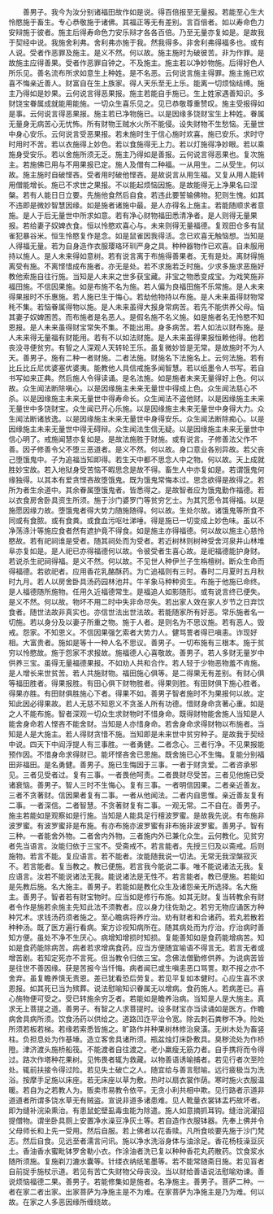 <!-- { "loadSidebar": true } -->
　　善男子。我今为汝分别诸福田故作如是说。得百倍报至无量报。若能至心生大怜愍施于畜生。专心恭敬施于诸佛。其福正等无有差别。言百倍者。如以寿命色力安辩施于彼者。施主后得寿命色力安乐辩才各各百倍。乃至无量亦复如是。是故我于契经中说。我施舍利弗。舍利弗亦施于我。然我得多。非舍利弗得福多也。或有人说。受者作恶罪及施主。是义不然。何以故。施主施时为破彼苦。非为作罪。是故施主应得善果。受者作恶罪自钟之。不及施主。施主若以净妙物施。后得好色人所乐见。善名流布所求如意生上种姓。是不名恶。云何说言施主得罪。施主施已欢喜不悔亲近善人。财富自在生上族家。得人天乐至无上乐。能离一切烦恼结缚。施主乃得如是妙果。云何说言得恶果报。施主若能自手施已。生上姓家遇善知识。多财饶宝眷属成就能用能施。一切众生喜乐见之。见已恭敬尊重赞叹。施主受报得如是事。云何说言得恶果报。施主若已净物施已。以是因缘多饶财宝生上种姓。眷属无量身无病苦心无忧怖。所有财物王贼水火所不能侵。设失财物不生愁恼。无量世中身心安乐。云何说言受恶果报。若未施时生于信心施时欢喜。施已安乐。求时守时用时不苦。若以衣施得上妙色。若以食施得无上力。若以灯施得净妙眼。若以乘施身受安乐。若以舍施所须无乏。施主乃得如是善报。云何说言得恶果也。复次施主。若施佛已用与不用果报已定。施人及僧有二种福。一从用生。二从受生。何以故。施主施时自破悭吝。受者用时破他悭吝。是故说言从用生福。又复从用人能转用僧能增长。施已不求世之果报。不以能起烦恼因施。是故能得无上净果名曰涅槃。若有人能日日立要。先施他食然后自食。若违此要誓输佛物。犯则生愧。如其不违即是微妙智慧因缘。如是施者诸施中最。是人亦得名上施主。若能随顺求者意施。是人于后无量世中所求如意。若有净心财物福田悉清净者。是人则得无量果报。若给妻子奴婢衣食。恒以怜愍欢喜心与。未来则得无量福德。复观田仓多有鼠雀犯暴谷米。恒生怜愍复作是念。如是鼠雀因我得活。念已欢喜无触恼想。当知是人得福无量。若为自身造作衣服璎珞环玔严身之具。种种器物作已欢喜。自未服用持以施人。是人未来得如意树。若有说言离于布施得善果者。无有是处。离财得施离受有施。不离悭惜成布施者。亦无是处。若不求施若乏时施。少求多施求恶施好教他索施自往行施。当知是人未来之世多获宝藏。非宝之物悉变成宝。为戏笑施非福田施。不信因果施。如是布施不名为施。若人偏为良福田施不乐常施。是人未来得果报时不乐惠施。若人施已生于悔心。若劫他物持以布施。是人未来虽得财物常秏不集。若恼眷属得物以施。是人未来虽得大报身常病苦。若先不能供养父母。恼其妻子奴婢困苦。而布施者是名恶人。是假名施不名义施。如是施者名无怜愍不知恩报。是人未来虽得财宝常失不集。不能出用。身多病苦。若人如法以财布施。是人未来得无量福有财能用。若有不以如法财施。是人未来虽得果报恒赖他得。他若丧没寻便贫穷。有智之人深观人天转轮王乐。虽复微妙皆是无常。是故施时不为人天。善男子。施有二种一者财施。二者法施。财施名下法施名上。云何法施。若有比丘比丘尼优婆塞优婆夷。能教他人具信戒施多闻智慧。若以纸墨令人书写。若自书写如来正典。然后施人令得读诵。是名法施。如是施者未来无量得好上色。何以故。众生闻法断除嗔心。以是因缘施主未来无量世中得成上色。众生闻法慈心不杀。以是因缘施主未来无量世中得寿命长。众生闻法不盗他财。以是因缘施主未来无量世中多饶财宝。众生闻已开心乐施。以是因缘施主未来无量世中身得大力。众生闻法断诸放逸。以是因缘施主未来无量世中身得安乐。众生闻法断除痴心。以是因缘施主未来无量世中得无碍辩。众生闻法生信无疑。以是因缘施主未来无量世中信心明了。戒施闻慧亦复如是。是故法施胜于财施。或有说言。子修善法父作不善。因子修善令父不堕三恶道者。是义不然。何以故。身口意业各别异故。若父丧己堕饿鬼中。子为追福当知即得。若生天中都不思念人中之物。何以故。天上成就胜妙宝故。若入地狱身受苦恼不暇思念是故不得。畜生人中亦复如是。若谓饿鬼何缘独得。以其本有爱贪悭吝故堕饿鬼。既为饿鬼常悔本过。思念欲得是故得之。若所为者生余道中。其余眷属堕饿鬼者。皆悉得之。是故智者应为饿鬼勤作福德。若以衣食房舍卧具资生所须。施于沙门婆罗门等贫穷乞士。为其咒愿令其得福。以是施愿因缘力故。堕饿鬼者得大势力随施随得。何以故。生处尔故。诸饿鬼等所食不同或有食脓。或有食粪。或食血污呕吐涕唾。得是施已一切变成上妙色味。虽以不净荡涤汁等施应食者然有遮护竟不得食。如是施主亦得福德。何以故以施主心慈怜愍故。若有祀祠谁是受者。随其祠处而为受者。若近树林则树神受舍河泉井山林堆阜亦复如是。是人祀已亦得福德何以故。令彼受者生喜心故。是祀福德能护身财。若说杀生祀祠得福。是义不然。何以故。不见世人种伊兰子生栴檀树。断众生命而得福德。若欲祀者。应用香花乳酪酥药。为亡追福则有三时。春时二月夏时五月秋时九月。若人以房舍卧具汤药园林池井。牛羊象马种种资生。布施于他施已命终。是人福德随所施物。任用久近福德常生。是福追人如影随形。或有说言终已便失。是义不然。何以故。物坏不用二时中失非命尽失。若出家人效在家人岁节之日弃饮食者。随世法故非真实也。亦信世法出世法故。若能随家所有好恶。常乐施者名一切施。若以身分及以妻子所重之物。施于人者。是则名为不思议施。若有恶人。毁戒。怨家。不知恩义。不信因果强乞索者大势力人。健骂詈者得已嗔恚。诈现好相。大富贵者。施如是等十一种人名不思议。善男子。一切布施有三根本。施于贫穷以怜愍故。施于怨家不求报故。施福德人心喜敬故。善男子。若人多财无量岁中供养三宝。虽得无量福德果报。不如劝人共和合作。若人轻于少物恶物羞不肯施。是人增长来世贫苦。若人共施财物。福田施心俱等。是二得果无有差别。有财心俱等福田胜者。得果报胜。有田心俱下财物胜者。得果则胜。有田财俱下施心胜者。得果亦胜。有田财俱胜施心下者。得果不如。善男子智者施时不为果报何以故。定知此因必得果故。若人无慈不知恩义不贪圣人所有功德。惜财身命贪著心重。如是之人不能布施。智者深观一切众生求财物时不惜身命。既得财物能舍施人当知是人能舍身命若人悭吝不能舍财。当知是人亦惜身命。若舍身命求得财物以布施者。当知是人是大施主。若人得财贪惜不施。当知即是未来世中贫穷种子。是故我于契经中说。四天下中阎浮提人有三事胜。一者勇健。二者念心。三者行净。不见果报能预作因。不惜身命求得财已。能坏悭吝舍已思施。既舍施已心不生悔。复能分别福田非福田。是名勇健。善男子。施已生悔因于三事。一者于财贪爱。二者咨承邪见。三者见受者过。复有三事。一者畏他呵责。二者畏财尽受苦。三者见他施已受诸衰恼。善男子。智人三时不生悔心。复有三事。一者明信因果。二者亲近善友。三者不贪著财。信因果者复有二事。一者从他闻法。二者内自思惟。亲近善友复有二事。一者深信。二者智慧。不贪著财复有二事。一观无常。二不自在。善男子。施主若能如是观察如是行施。当知是人能具足行檀波罗蜜。是故我先说。有布施非波罗蜜。有波罗蜜非是布施。有亦布施亦波罗蜜有非布施非波罗蜜。善男子。智有三种。一者能舍外物。二者舍内外物。三者施内外已兼化众生。云何教化。见贫穷者先当语言。汝能归依于三宝不。受斋戒不。若言能者。先授三归及以斋戒。后则施物。若言不能。复应语言。若不能者。汝能随我说一切法。无常无我涅槃寂灭不。若言能者。复当教之。教已便施。若言我今能说二事。唯不能说诸法无我。复应语言。汝若不能说诸法无我。能说诸法是无性不。若言能者。教已便施。若能如是先教后施。名大施主。善男子。若能如是教化众生及诸怨亲无所选择。名大施主。善男子。智者若有财宝物时。应当如是修行布施。如其无财。复当转教余有财者令作是施若余施主先知此法不须教者。应以身力往佐助之。若穷无物应诵医方种种咒术。求钱汤药须者施之。至心瞻病将养疗治。劝有财者和合诸药。若丸若散若种种汤。既了医方遍行看病。案方诊视知病所在。随其病处而为疗治。疗治病时善知方便。虽处不净不生厌心。病增知增损时知损。复能善知如是食药能增病苦。知如是食药能除病苦。病者若求增病食药。应当方便随宜喻语不得言无。若言无者或增苦剧。若知定死亦不言死。但当教令归依三宝。念佛法僧勤修供养。为说病苦皆是往世不善因缘。获是苦报今当忏悔。病者闻已或生嗔恚恶口骂詈。默不报之亦不舍弃。虽复瞻养慎无责恩。差已犹看恐后劳复。若见平复如本健时。心应生喜不求恩报。如其死已当为殡葬。说法慰喻知识眷属无以增病。食药施人。若病差已。喜心施物便可受之。受已转施余穷乏者。若能如是瞻养治病。当知是人是大施主。真求无上菩提之道。善男子。有智之人求菩提时。设多财宝亦当读诵如是医方。作瞻病舍具病所须。饮食汤药以供给之。道路凹迮平治令宽。除去刺石粪秽不净。险处所须若板若梯。若缘若索悉皆施之。旷路作井种果树林修治泉潢。无树木处为畜竖柱。负担息处为作基埵。造立客舍具诸所须。瓶盆烛灯床卧敷具。臭秽流处为作桥隥。津济渡头施桥船筏。不能渡者自往渡之。老小羸瘦无筋力者。自手携将而令得过。路次作塔种花果树。见怖畏者辄为救藏。以物善语诱喻捕者。若见行者次至险处。辄前扶接令得过险。若见失土破亡之人。随宜给与善言慰喻。远行疲极当为洗浴。按摩手足施以床座。若无床座以草为敷。热时以扇衣裳作荫。寒时施火衣服温暖。若自为之若教人为。贩卖市易教令依平。无贪小利共相中欺。见行路者示道非道道者所谓多饶水草无有贼盗。宣说非道多诸患难。见人靴量衣裳钵盂朽故坏者。即为缝补浣染熏治。有患鼠蛇壁虱毒虫能为除遣。施人如意摘抓耳钩。缝治浣濯招提僧物。谓坐卧具厕上安置净水澡豆净灰土等。若自造作衣服钵器。先奉上佛并令父母师长和上先一受用。然后自服。若上佛者以花香赎。凡所食啖要先施于沙门梵志。然后自食。见远至者濡言问讯。施以净水洗浴身体与油涂足。香花杨枝澡豆灰土。香油香水蜜毗钵罗舍勒小衣。作涂油者洗已复以种种香花丸药散药。饮食浆水随所须施。复施剃刀漉水囊等。针缕衣纳纸笔墨等。若不能常随斋日施。若见盲者自前捉手施杖示道。若见有苦亡失财物父母丧没。当以财给善语说法慰喻劝谏。善说烦恼福德二果。善男子。若能修集如是施者。名净施主。善男子。菩萨二种。一者在家二者出家。出家菩萨为净施主是不为难。在家菩萨为净施主是乃为难。何以故。在家之人多恶因缘所缠绕故。
